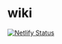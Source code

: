 # wiki

[![Netlify Status](https://api.netlify.com/api/v1/badges/7787d4e4-3e79-456f-a949-0e86d180c46e/deploy-status)](https://app.netlify.com/sites/wiki-sangyye/deploys)